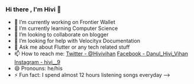 ### Hi there , I'm Hivi 👋

- 🔭 I’m currently working on Frontier Wallet 
- 🌱 I’m currently learning Computer Science
- 👯 I’m looking to collaborate on blogger
- 🤔 I’m looking for help with Velocityx Documentation
- 💬 Ask me about Flutter or any tech related stuff
- 📫 How to reach me: [Twitter - @Hivivihan](https://twitter.com/HiviVihan)
                       [Facebook - Danul_Hivi_Vihan](https://www.facebook.com/danul.hivivihan)
                       [Instagram - hivi__9](https://www.instagram.com/hivi__9/)
- 😄 Pronouns: he/his
- ⚡ Fun fact: I spend almost 12 hours listening songs everyday 
-->

